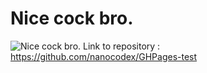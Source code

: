 # Nice cock bro.
![Nice cock bro.](https://pbs.twimg.com/media/EPRSSeTUcAAPwyb.jpg "A decent overall 7/10")
Link to repository : https://github.com/nanocodex/GHPages-test
